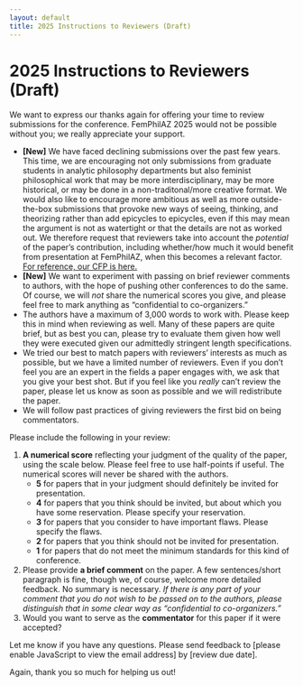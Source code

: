 ```yaml
---
layout: default
title: 2025 Instructions to Reviewers (Draft)
---
```


# 2025 Instructions to Reviewers (Draft)

We want to express our thanks again for offering your time to review submissions for the conference. FemPhilAZ 2025 would not be possible without you; we really appreciate your support.

- **[New]** We have faced declining submissions over the past few years. This time, we are encouraging not only submissions from graduate students in analytic philosophy departments but also feminist philosophical work that may be more interdisciplinary, may be more historical, or may be done in a non-traditonal/more creative format. We would also like to encourage more ambitious as well as more outside-the-box submissions that provoke new ways of seeing, thinking, and theorizing rather than add epicycles to epicycles, even if this may mean the argument is not as watertight or that the details are not as worked out. We therefore request that reviewers take into account the *potential* of the paper’s contribution, including whether/how much it would benefit from presentation at FemPhilAZ, when this becomes a relevant factor. [For reference, our CFP is here.](https://www.femphilaz.com/2025-call-for-papers/)
- **[New]** We want to experiment with passing on brief reviewer comments to authors, with the hope of pushing other conferences to do the same. Of course, we will *not* share the numerical scores you give, and please feel free to mark anything as “confidential to co-organizers.”
- The authors have a maximum of 3,000 words to work with. Please keep this in mind when reviewing as well. Many of these papers are quite brief, but as best you can, please try to evaluate them given how well they were executed given our admittedly stringent length specifications.
- We tried our best to match papers with reviewers’ interests as much as possible, but we have a limited number of reviewers. Even if you don’t feel you are an expert in the fields a paper engages with, we ask that you give your best shot. But if you feel like you *really* can’t review the paper, please let us know as soon as possible and we will redistribute the paper.
- We will follow past practices of giving reviewers the first bid on being commentators.

Please include the following in your review:

1. **A numerical score** reflecting your judgment of the quality of the paper, using the scale below. Please feel free to use half-points if useful. The numerical scores will never be shared with the authors.
   - **5** for papers that in your judgment should definitely be invited for presentation.
   - **4** for papers that you think should be invited, but about which you have some reservation. Please specify your reservation.
   - **3** for papers that you consider to have important flaws. Please specify the flaws.
   - **2** for papers that you think should not be invited for presentation.
   - **1** for papers that do not meet the minimum standards for this kind of conference.
2. Please provide **a brief comment** on the paper. A few sentences/short paragraph is fine, though we, of course, welcome more detailed feedback. No summary is necessary. *If there is any part of your comment that you do not wish to be passed on to the authors, please distinguish that in some clear way as “confidential to co-organizers.”*
3. Would you want to serve as the **commentator** for this paper if it were accepted?

<script language="JavaScript" type="text/javascript">
  var fem = "femphilaz";
  var arr = "@";
  var phil = "gmail";
  var dot = ".";
  var arizona = "com";
  var s = " ";
  document.write("<p>Let me know if you have any questions. Please send feedback to" + s + "<a href='" + "mail" + "to:" + fem + arr + phil + dot + arizona + "'>" + fem + arr + phil + dot + arizona + "</a> by [review due date].</p>");
</script>
<noscript><p>Let me know if you have any questions. Please send feedback to [please enable JavaScript to view the email address] by [review due date].</p></noscript>

Again, thank you so much for helping us out!